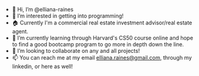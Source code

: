 - 👋 Hi, I’m @elliana-raines
- 👀 I’m interested in getting into programming!
- 🏠 Currently I'm a commercial real estate investment advisor/real estate agent.
- 🌱 I’m currently learning through Harvard's CS50 course online and hope to find a good bootcamp program to go more in depth down the line.
- 💞️ I’m looking to collaborate on any and all projects!
- 📫 You can reach me at my email elliana.raines@gmail.com, through my linkedin, or here as well!
